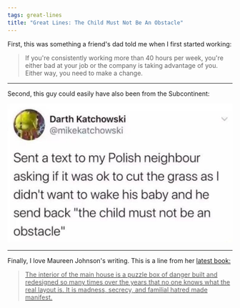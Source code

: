 ```yaml
---
tags: great-lines
title: "Great Lines: The Child Must Not Be An Obstacle"
---
```


First, this was something a friend's dad told me when I first started working:</p>

> If you're consistently working more than 40 hours per week, you're either bad at your job or the company is taking advantage of you. Either way, you need to make a change.</p>
___

Second, this guy could easily have also been from the Subcontinent:</p>
![polish](https://raw.githubusercontent.com/muneer78/muneer78.github.io/master/images/polish.jpg)

___
Finally, I love Maureen Johnson&#39;s writing. This is a line from her <a href="https://bookshop.org/books/your-guide-to-not-getting-murdered-in-a-quaint-english-village/9781984859624">latest book:

> The interior of the main house is a puzzle box of danger built and redesigned so many times over the years that no one knows what the real layout is. It is madness, secrecy, and familial hatred made manifest.</p>
